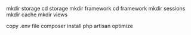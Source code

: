 mkdir storage
cd storage
mkdir framework
cd framework
mkdir sessions
mkdir cache
mkdir views

copy .env file
composer install
php artisan optimize


